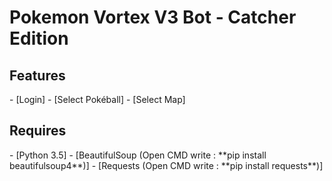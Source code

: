 <h1>Pokemon Vortex V3 Bot - Catcher Edition</h1>


<h2><a name="features">Features</a></h2>
 - [Login]
 - [Select Pokéball]
 - [Select Map]
<br/>

<h2><a name="requires">Requires</a></h2>
 - [Python 3.5]
 - [BeautifulSoup (Open CMD write : **pip install beautifulsoup4**)] 
 - [Requests (Open CMD write : **pip install requests**)] 
<br/>
